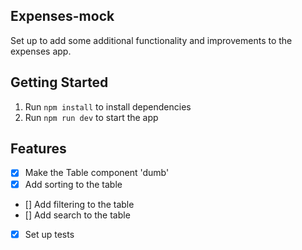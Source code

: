 ## Expenses-mock

Set up to add some additional functionality and improvements to the expenses app.

## Getting Started

1. Run `npm install` to install dependencies
2. Run `npm run dev` to start the app

## Features

- [x] Make the Table component 'dumb'
- [x] Add sorting to the table
- [] Add filtering to the table
- [] Add search to the table
- [x] Set up tests